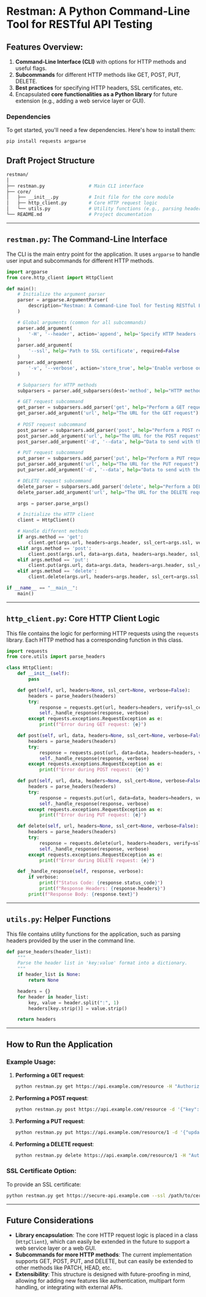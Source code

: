 # Restman: A Python Command-Line Tool for RESTful API Testing

## Features Overview:
1. **Command-Line Interface (CLI)** with options for HTTP methods and useful flags.
2. **Subcommands** for different HTTP methods like GET, POST, PUT, DELETE.
3. **Best practices** for specifying HTTP headers, SSL certificates, etc.
4. Encapsulated **core functionalities as a Python library** for future extension (e.g., adding a web service layer or GUI).

### Dependencies
To get started, you'll need a few dependencies. Here's how to install them:

```bash
pip install requests argparse
```

## Draft Project Structure

```bash
restman/
│
├── restman.py                # Main CLI interface
├── core/
│   ├── __init__.py           # Init file for the core module
│   ├── http_client.py        # Core HTTP request logic
│   └── utils.py              # Utility functions (e.g., parsing headers)
└── README.md                 # Project documentation
```

---

## `restman.py`: The Command-Line Interface

The CLI is the main entry point for the application. It uses `argparse` to handle user input and subcommands for different HTTP methods.

```python
import argparse
from core.http_client import HttpClient

def main():
    # Initialize the argument parser
    parser = argparse.ArgumentParser(
        description="Restman: A Command-Line Tool for Testing RESTful Endpoints"
    )

    # Global arguments (common for all subcommands)
    parser.add_argument(
        '-H', '--header', action='append', help='Specify HTTP headers (key:value format)', required=False
    )
    parser.add_argument(
        '--ssl', help='Path to SSL certificate', required=False
    )
    parser.add_argument(
        '-v', '--verbose', action='store_true', help='Enable verbose output'
    )

    # Subparsers for HTTP methods
    subparsers = parser.add_subparsers(dest='method', help="HTTP method to execute")

    # GET request subcommand
    get_parser = subparsers.add_parser('get', help="Perform a GET request")
    get_parser.add_argument('url', help="The URL for the GET request")
    
    # POST request subcommand
    post_parser = subparsers.add_parser('post', help="Perform a POST request")
    post_parser.add_argument('url', help="The URL for the POST request")
    post_parser.add_argument('-d', '--data', help="Data to send with the POST request", required=True)

    # PUT request subcommand
    put_parser = subparsers.add_parser('put', help="Perform a PUT request")
    put_parser.add_argument('url', help="The URL for the PUT request")
    put_parser.add_argument('-d', '--data', help="Data to send with the PUT request", required=True)

    # DELETE request subcommand
    delete_parser = subparsers.add_parser('delete', help="Perform a DELETE request")
    delete_parser.add_argument('url', help="The URL for the DELETE request")

    args = parser.parse_args()

    # Initialize the HTTP client
    client = HttpClient()

    # Handle different methods
    if args.method == 'get':
        client.get(args.url, headers=args.header, ssl_cert=args.ssl, verbose=args.verbose)
    elif args.method == 'post':
        client.post(args.url, data=args.data, headers=args.header, ssl_cert=args.ssl, verbose=args.verbose)
    elif args.method == 'put':
        client.put(args.url, data=args.data, headers=args.header, ssl_cert=args.ssl, verbose=args.verbose)
    elif args.method == 'delete':
        client.delete(args.url, headers=args.header, ssl_cert=args.ssl, verbose=args.verbose)

if __name__ == "__main__":
    main()
```

---

## `http_client.py`: Core HTTP Client Logic

This file contains the logic for performing HTTP requests using the `requests` library. Each HTTP method has a corresponding function in this class.

```python
import requests
from core.utils import parse_headers

class HttpClient:
    def __init__(self):
        pass

    def get(self, url, headers=None, ssl_cert=None, verbose=False):
        headers = parse_headers(headers)
        try:
            response = requests.get(url, headers=headers, verify=ssl_cert)
            self._handle_response(response, verbose)
        except requests.exceptions.RequestException as e:
            print(f"Error during GET request: {e}")

    def post(self, url, data, headers=None, ssl_cert=None, verbose=False):
        headers = parse_headers(headers)
        try:
            response = requests.post(url, data=data, headers=headers, verify=ssl_cert)
            self._handle_response(response, verbose)
        except requests.exceptions.RequestException as e:
            print(f"Error during POST request: {e}")

    def put(self, url, data, headers=None, ssl_cert=None, verbose=False):
        headers = parse_headers(headers)
        try:
            response = requests.put(url, data=data, headers=headers, verify=ssl_cert)
            self._handle_response(response, verbose)
        except requests.exceptions.RequestException as e:
            print(f"Error during PUT request: {e}")

    def delete(self, url, headers=None, ssl_cert=None, verbose=False):
        headers = parse_headers(headers)
        try:
            response = requests.delete(url, headers=headers, verify=ssl_cert)
            self._handle_response(response, verbose)
        except requests.exceptions.RequestException as e:
            print(f"Error during DELETE request: {e}")

    def _handle_response(self, response, verbose):
        if verbose:
            print(f"Status Code: {response.status_code}")
            print(f"Response Headers: {response.headers}")
        print(f"Response Body: {response.text}")
```

---

## `utils.py`: Helper Functions

This file contains utility functions for the application, such as parsing headers provided by the user in the command line.

```python
def parse_headers(header_list):
    """
    Parse the header list in 'key:value' format into a dictionary.
    """
    if header_list is None:
        return None

    headers = {}
    for header in header_list:
        key, value = header.split(":", 1)
        headers[key.strip()] = value.strip()

    return headers
```

---

## How to Run the Application

### Example Usage:

1. **Performing a GET request**:
   ```bash
   python restman.py get https://api.example.com/resource -H "Authorization: Bearer token" -v
   ```

2. **Performing a POST request**:
   ```bash
   python restman.py post https://api.example.com/resource -d '{"key":"value"}' -H "Content-Type: application/json"
   ```

3. **Performing a PUT request**:
   ```bash
   python restman.py put https://api.example.com/resource/1 -d '{"updated_key":"new_value"}' -H "Content-Type: application/json"
   ```

4. **Performing a DELETE request**:
   ```bash
   python restman.py delete https://api.example.com/resource/1 -H "Authorization: Bearer token"
   ```

### SSL Certificate Option:

To provide an SSL certificate:

```bash
python restman.py get https://secure-api.example.com --ssl /path/to/certificate.pem
```

---

## Future Considerations

- **Library encapsulation**: The core HTTP request logic is placed in a class (`HttpClient`), which can easily be extended in the future to support a web service layer or a web GUI.
- **Subcommands for more HTTP methods**: The current implementation supports GET, POST, PUT, and DELETE, but can easily be extended to other methods like PATCH, HEAD, etc.
- **Extensibility**: This structure is designed with future-proofing in mind, allowing for adding new features like authentication, multipart form handling, or integrating with external APIs.
